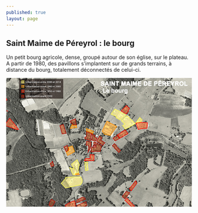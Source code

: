 ```yaml
---
published: true
layout: page
---
```


## Saint Maime de Péreyrol : le bourg

Un petit bourg agricole, dense, groupé autour de son église, sur le plateau. A partir de 1980, des pavillons s’implantent sur de grands terrains, à distance du bourg, totalement déconnectés de celui-ci.

![](/data/images/20/histoire/20_HISTOIRE_POPUP_3.jpg)